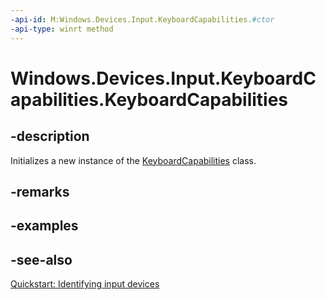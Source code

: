 ```yaml
---
-api-id: M:Windows.Devices.Input.KeyboardCapabilities.#ctor
-api-type: winrt method
---
```


<!-- Method syntax
public KeyboardCapabilities()
-->

# Windows.Devices.Input.KeyboardCapabilities.KeyboardCapabilities

## -description
Initializes a new instance of the [KeyboardCapabilities](keyboardcapabilities_keyboardcapabilities.md) class.

## -remarks

## -examples

## -see-also
[Quickstart: Identifying input devices](https://docs.microsoft.com/en-us/windows/uwp/design/input/identify-input-devices)